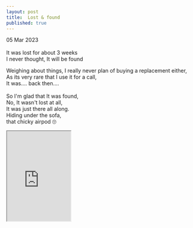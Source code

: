 ```yaml
---
layout: post
title:  Lost & found
published: true
---
```

05 Mar 2023
<br>
<br>
It was lost for about 3 weeks
<br>
I never thought, It will be found
<br>
<!--more-->
Weighing about things, I really never plan of buying a replacement either,
<br>
As its very rare that I use it for a call, 
<br>
It was.... back then....
<br>
<br>
So I'm glad that It was found,
<br>
No, It wasn't lost at all,
<br>
It was just there all along.
<br>
Hiding under the sofa,
<br>
that chicky airpod 🙄
<br>
<iframe src="https://drive.google.com/file/d/1oC_d6n0IsBXcCw9uj-_I5DKZnQh_KtJP/preview" width="170" height="240" allow="autoplay"></iframe>
